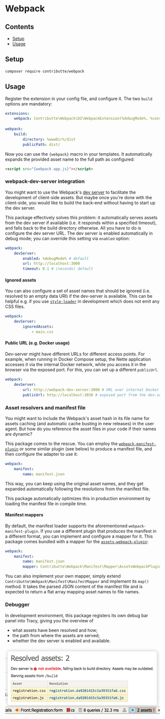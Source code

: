 # Webpack

## Contents

- [Setup](#setup)
- [Usage](#usage)

## Setup

```bash
composer require contributte/webpack
```

## Usage

Register the extension in your config file, and configure it. The two `build` options are mandatory:

```yaml
extensions:
    webpack: Contributte\Webpack\DI\WebpackExtension(%debugMode%, %consoleMode%)

webpack:
    build:
        directory: %wwwDir%/dist
        publicPath: dist/
```


Now you can use the `{webpack}` macro in your templates. It automatically expands the provided asset name to the full path as configured:

```html
<script src="{webpack app.js}"></script>
```


### webpack-dev-server integration

You might want to use the Webpack's [dev server](https://www.npmjs.com/package/webpack-dev-server) to facilitate the development of client-side assets. But maybe once you're done with the client-side, you would like to build the back-end without having to start up the dev server.

This package effectively solves this problem: it automatically serves assets from the dev server if available (i.e. it responds within a specified timeout), and falls back to the build directory otherwise. All you have to do is configure the dev server URL. The dev server is enabled automatically in debug mode; you can override this setting via `enabled` option:

```yaml
webpack:
    devServer:
        enabled: %debugMode% # default
        url: http://localhost:3000
        timeout: 0.1 # (seconds) default
```

#### Ignored assets

You can also configure a set of asset names that should be ignored (i.e. resolved to an empty data URI) if the dev-server is available. This can be helpful e.g. if you use [`style-loader`](https://www.npmjs.com/package/style-loader) in development which does not emit any CSS files.

```yaml
webpack:
    devServer:
        ignoredAssets:
            - main.css
```

#### Public URL (e.g. Docker usage)

Dev-server might have different URLs for different access points. For example, when running in Docker Compose setup, the Nette application accesses it via the internal Docker network, while you access it in the browser via the exposed port. For this, you can set up a different `publicUrl`.   

```yaml
webpack:
    devServer:
        url: http://webpack-dev-server:3000 # URL over internal Docker network
        publicUrl: http://localhost:3030 # exposed port from the dev-server container
```


### Asset resolvers and manifest file

You might want to include the Webpack's asset hash in its file name for assets caching (and automatic cache busting in new releases) in the user agent. But how do you reference the asset files in your code if their names are dynamic?

This package comes to the rescue. You can employ the [`webpack-manifest-plugin`](https://www.npmjs.com/package/webpack-manifest-plugin) or some similar plugin (see below) to produce a manifest file, and then configure the adapter to use it:

```yaml
webpack:
    manifest:
        name: manifest.json
```

This way, you can keep using the original asset names, and they get expanded automatically following the resolutions from the manifest file.

This package automatically optimizes this in production environment by loading the manifest file in compile time.


#### Manifest mappers

By default, the manifest loader supports the aforementioned `webpack-manifest-plugin`. If you use a different plugin that produces the manifest in a different format, you can implement and configure a mapper for it. This package comes bundled with a mapper for the [`assets-webpack-plugin`](https://www.npmjs.com/package/assets-webpack-plugin):

```yaml
webpack:
    manifest:
        name: manifest.json
        mapper: Contributte\Webpack\Manifest\Mapper\AssetsWebpackPluginMapper
```

You can also implement your own mapper, simply extend `Contributte\Webpack\Manifest\ManifestMapper` and implement its `map()` method. It takes the parsed JSON content of the manifest file and is expected to return a flat array mapping asset names to file names.


### Debugger

In development environment, this package registers its own debug bar panel into Tracy, giving you the overview of

- what assets have been resolved and how;
- the path from where the assets are served;
- whether the dev server is enabled and available.

![Debug bar panel](debug_panel.png)
